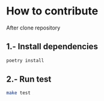 # How to contribute
After clone repository
## 1.- Install dependencies
```bash
poetry install
```

## 2.- Run test
```bash
make test
```
